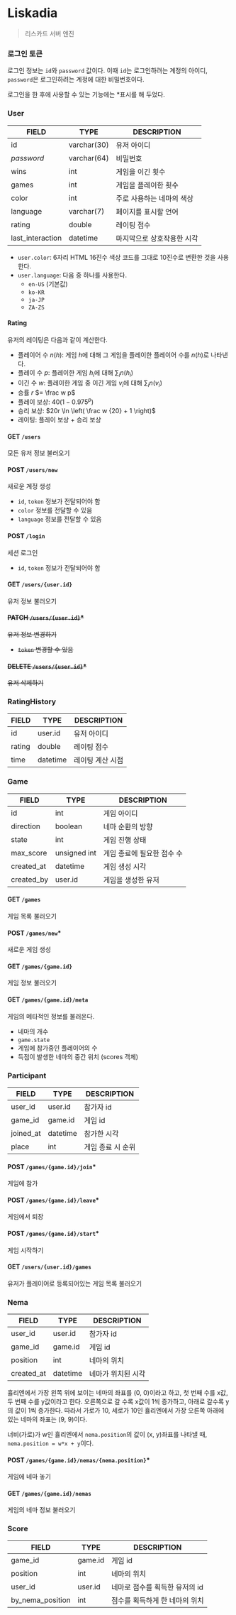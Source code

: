 # Liskadia

> 리스카드 서버 엔진

### 로그인 토큰

로그인 정보는 `id`와 `password` 값이다.
이때 `id`는 로그인하려는 계정의 아이디, `password`은 로그인하려는 계정에 대한 비밀번호이다.

로그인을 한 후에 사용할 수 있는 기능에는 *표시를 해 두었다.

### User

| FIELD            | TYPE        | DESCRIPTION    |
|------------------|-------------|----------------|
| id               | varchar(30) | 유저 아이디         |
| _password_       | varchar(64) | 비밀번호           |
| wins             | int         | 게임을 이긴 횟수      |
| games            | int         | 게임을 플레이한 횟수    |
| color            | int         | 주로 사용하는 네마의 색상 |
| language         | varchar(7)  | 페이지를 표시할 언어    |
| rating           | double      | 레이팅 점수         |
| last_interaction | datetime    | 마지막으로 상호작용한 시각 |

* `user.color`: 6자리 HTML 16진수 색상 코드를 그대로 10진수로 변환한 것을 사용한다.
* `user.language`: 다음 중 하나를 사용한다.
  * `en-US` (기본값)
  * `ko-KR`
  * `ja-JP`
  * `ZA-ZS`

#### Rating
유저의 레이팅은 다음과 같이 계산한다.

* 플레이어 수 $n(h)$: 게임 $h$에 대해 그 게임을 플레이한 플레이어 수를 $n(h)$로 나타낸다.
* 플레이 수 $p$: 플레이한 게임 $h_i$에 대해 $\sum_i n(h_i)$
* 이긴 수 $w$: 플레이한 게임 중 이긴 게임 $v_i$에 대해 $\sum_i n(v_i)$
* 승률 $r$ $= \frac w p$
* 플레이 보상: $40 (1 - 0.975^p)$
* 승리 보상: $20r \ln \left( \frac w {20} + 1 \right)$
* 레이팅: 플레이 보상 + 승리 보상

#### GET `/users`
모든 유저 정보 불러오기

#### POST `/users/new`
새로운 계정 생성
* `id`, `token` 정보가 전달되어야 함
* `color` 정보를 전달할 수 있음
* `language` 정보를 전달할 수 있음

#### POST `/login`
세션 로그인
* `id`, `token` 정보가 전달되어야 함

#### GET `/users/{user.id}`
유저 정보 불러오기

#### ~~PATCH `/users/{user.id}`*~~
~~유저 정보 변경하기~~
* ~~`token` 변경할 수 있음~~

#### ~~DELETE `/users/{user.id}`*~~
~~유저 삭제하기~~

### RatingHistory

| FIELD  | TYPE     | DESCRIPTION |
|--------|----------|-------------|
| id     | user.id  | 유저 아이디      |
| rating | double   | 레이팅 점수      |
| time   | datetime | 레이팅 계산 시점   |

### Game

| FIELD      | TYPE         | DESCRIPTION     |
|------------|--------------|-----------------|
| id         | int          | 게임 아이디          |
| direction  | boolean      | 네마 순환의 방향       |
| state      | int          | 게임 진행 상태        |
| max_score  | unsigned int | 게임 종료에 필요한 점수 수 |
| created_at | datetime     | 게임 생성 시각        |
| created_by | user.id      | 게임을 생성한 유저      |

#### GET `/games`
게임 목록 불러오기

#### POST `/games/new`*
새로운 게임 생성

#### GET `/games/{game.id}`
게임 정보 불러오기

#### GET `/games/{game.id}/meta`
게임의 메타적인 정보를 불러온다.

* 네마의 개수
* `game.state`
* 게임에 참가중인 플레이어의 수
* 득점이 발생한 네마의 중간 위치 (scores 객체)

### Participant

| FIELD     | TYPE     | DESCRIPTION |
|-----------|----------|-------------|
| user_id   | user.id  | 참가자 id      |
| game_id   | game.id  | 게임 id       |
| joined_at | datetime | 참가한 시각      |
| place     | int      | 게임 종료 시 순위  |

#### POST `/games/{game.id}/join`*
게임에 참가

#### POST `/games/{game.id}/leave`*
게임에서 퇴장

#### POST `/games/{game.id}/start`*
게임 시작하기

#### GET `/users/{user.id}/games`
유저가 플레이어로 등록되어있는 게임 목록 불러오기

### Nema

| FIELD      | TYPE     | DESCRIPTION |
|------------|----------|-------------|
| user_id    | user.id  | 참가자 id      |
| game_id    | game.id  | 게임 id       |
| position   | int      | 네마의 위치      |
| created_at | datetime | 네마가 위치된 시각  |

휼리엔에서 가장 왼쪽 위에 보이는 네마의 좌표를 (0, 0)이라고 하고, 첫 번째 수를 x값, 두 번째 수를 y값이라고 한다.
오른쪽으로 갈 수록 x값이 1씩 증가하고, 아래로 갈수록 y의 값이 1씩 증가한다.
따라서 가로가 10, 세로가 10인 휼리엔에서 가장 오른쪽 아래에 있는 네마의 좌표는 (9, 9)이다.

너비(가로)가 w인 휼리엔에서 `nema.position`의 값이 (x, y)좌표를 나타낼 때, `nema.position = w*x + y`이다.

#### POST `/games/{game.id}/nemas/{nema.position}`*
게임에 네마 놓기

#### GET `/games/{game.id}/nemas`
게임의 네마 정보 불러오기

### Score

| FIELD            | TYPE    | DESCRIPTION        |
|------------------|---------|--------------------|
| game_id          | game.id | 게임 id              |
| position         | int     | 네마의 위치             |
| user_id          | user.id | 네마로 점수를 획득한 유저의 id |
| by_nema_position | int     | 점수를 획득하게 한 네마의 위치  |
